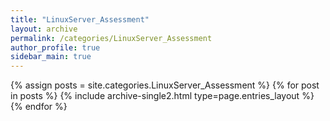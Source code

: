 ```yaml
---
title: "LinuxServer_Assessment"
layout: archive
permalink: /categories/LinuxServer_Assessment
author_profile: true
sidebar_main: true
---
```



{% assign posts = site.categories.LinuxServer_Assessment %}
{% for post in posts %} {% include archive-single2.html type=page.entries_layout %} {% endfor %}
